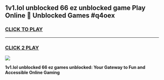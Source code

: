 
## 1v1.lol unblocked 66 ez unblocked game Play Online 👋 Unblocked Games #q4oex
<h3>
<a href="https://premium.freeplayer.one?title=1v1.lol_unblocked_66_ez&ref=21F">CLICK TO PLAY</a></h3>
<hr>

<h3>
<a href="https://premium.freeplayer.one?title=1v1.lol_unblocked_66_ez&ref=21F">CLICK 2 PLAY</a>
  
</h3>

<a href="https://premium.freeplayer.one?title=1v1.lol_unblocked_66_ez&ref=21F/"><img src="https://clearcache.store/games.png"></a>


**1v1.lol unblocked 66 ez games unblocked: Your Gateway to Fun and Accessible Online Gaming**
